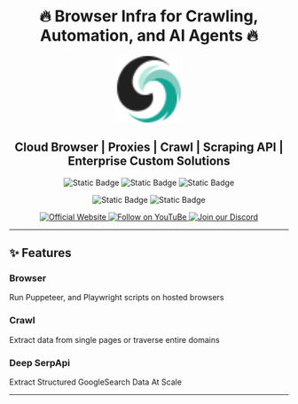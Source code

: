 <h1 align="center"> 🔥 Browser Infra for Crawling, Automation, and AI Agents 🔥</h1>

<div align="center">
  <img src="static/image/logo.svg" style="width: 120px; height: 120px;" alt="logo">

  <h2 align="center">Cloud Browser | Proxies | Crawl | Scraping API | Enterprise Custom Solutions</h2>

  ![Static Badge](https://img.shields.io/badge/scrapeless-Scraping%20Browser-%2312A594)
  ![Static Badge](https://img.shields.io/badge/Proxy-195%20Countries-%2312A594)
  ![Static Badge](https://img.shields.io/badge/Fingerprint-Customizable-%2312A594)
  
  ![Static Badge](https://img.shields.io/badge/scrapeless-Deep%20SerpAPI-%2312A594)
  ![Static Badge](https://img.shields.io/badge/scrapeless-Universal%20Scraping%20API-%2312A594)
  
  <p align="center">
    <a href="https://www.scrapeless.com/en" target="_blank">
      <img src="https://img.shields.io/badge/Official%20Website-12A594?style=for-the-badge&logo=google-chrome&logoColor=white" alt="Official Website"/>
    </a>
    <a href="https://www.youtube.com/@Scrapeless" target="_blank">
      <img src="https://img.shields.io/badge/Follow%20on%20YouTuBe-FF0033?style=for-the-badge&logo=youtube&logoColor=white" alt="Follow on YouTuBe" />
    </a>
    <a href="https://discord.com/invite/xBcTfGPjCQ" target="_blank">
      <img src="https://img.shields.io/badge/Join%20our%20Discord-5865F2?style=for-the-badge&logo=discord&logoColor=white" alt="Join our Discord" />
    </a>
  </p>

</div>

---

## ✨ Features
### Browser
Run Puppeteer, and Playwright scripts on hosted browsers

### Crawl
Extract data from single pages or traverse entire domains

### Deep SerpApi
Extract Structured GoogleSearch Data At Scale

---
